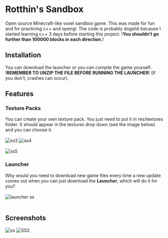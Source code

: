 # Rotthin's Sandbox

Open source Minecraft-like voxel sandbox game.
This was made for fun and for practicing c++ and opengl.
The code is probably dogshit because I started learning c++ 3 days before starting this project. !**You shouldn't go further than 100000 blocks in each direction.**!

## Installation
You can download the launcher or you can compile the game yourself.
<br>
!**REMEMBER TO UNZIP THE FILE BEFORE RUNNING THE LAUNCHER**!
(If you don't, crashes can occur).

## Features
### Texture Packs
You can create your own texture pack. You just need to put it in res/textures folder. It should appear in the textures drop down (see the image below) and you can choose it.
<br><br>
![ss3](https://user-images.githubusercontent.com/60551555/110389594-080c2d00-8065-11eb-8ffd-fe63874f330c.png)
![ss4](https://user-images.githubusercontent.com/60551555/110389606-0cd0e100-8065-11eb-9192-95e730c39416.png)
<br><br>
![ss5](https://user-images.githubusercontent.com/60551555/110389799-528da980-8065-11eb-8dd9-3cb4f9396a23.png)

### Launcher
Why would you need to download new game files every time a new update comes out when you can just download the **Launcher**, which will do it for you? 
<br><br>
![launcher ss](https://user-images.githubusercontent.com/60551555/110402493-caff6500-807b-11eb-8f74-30e31c8b4363.png)
<br><br>

## Screenshots
![ss](https://user-images.githubusercontent.com/60551555/110388439-6506e380-8063-11eb-8601-a7d1c2711538.png)
![SS2](https://user-images.githubusercontent.com/60551555/110388948-23c30380-8064-11eb-8d03-e35b66619b99.png)

